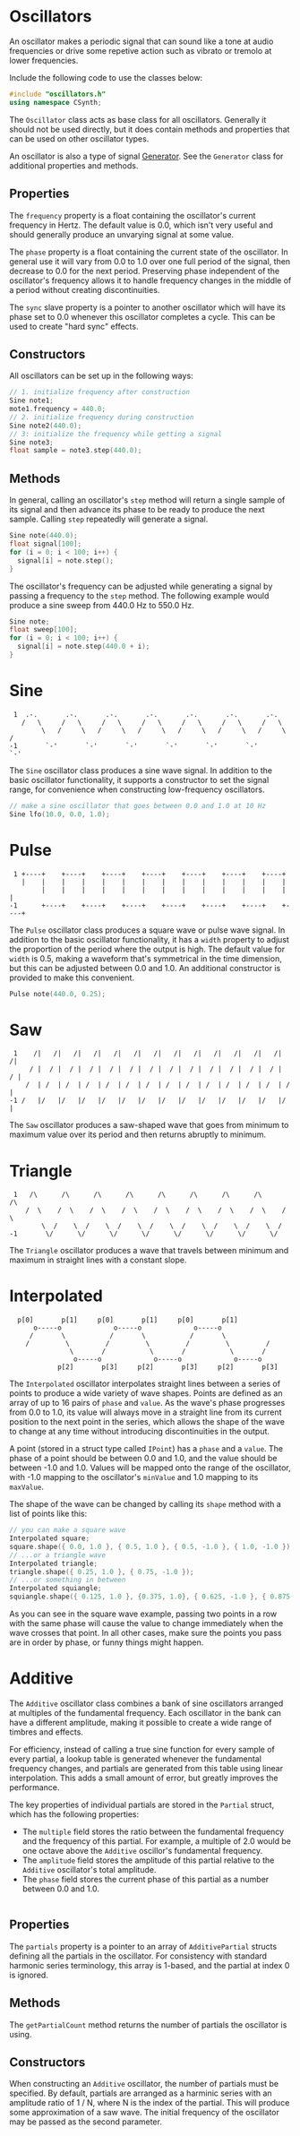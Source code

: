  # Oscillators #

 An oscillator makes a periodic signal that can sound like a tone at audio
 frequencies or drive some repetive action such as vibrato or tremolo at 
 lower frequencies.

 Include the following code to use the classes below:

 ```c++
 #include "oscillators.h"
 using namespace CSynth;
 ```

 The `Oscillator` class acts as base class for all oscillators. Generally 
 it should not be used directly, but it does contain methods and properties 
 that can be used on other oscillator types. 

 An oscillator is also a type of signal [Generator](generator.h.md). See the 
 `Generator` class for additional properties and methods.

 ## Properties ##

 The `frequency` property is a float containing the oscillator's 
 current frequency in Hertz. The default value is 0.0, which isn't very 
 useful and should generally produce an unvarying signal at some value.

 The `phase` property is a float containing the current state of the 
 oscillator. In general use it will vary from 0.0 to 1.0 over one full 
 period of the signal, then decrease to 0.0 for the next period. 
 Preserving phase independent of the oscillator's frequency allows it 
 to handle frequency changes in the middle of a period without creating 
 discontinuities.

 The `sync` slave property is a pointer to another oscillator which will
 have its phase set to 0.0 whenever this oscillator completes a cycle.
 This can be used to create "hard sync" effects.

 ## Constructors ###
 
  All oscillators can be set up in the following ways:

  ```c++
  // 1. initialize frequency after construction
  Sine note1;
  mote1.frequency = 440.0;
  // 2. initialize frequency during construction
  Sine note2(440.0);
  // 3: initialize the frequency while getting a signal
  Sine note3;
  float sample = note3.step(440.0);
  ```

 ## Methods ##
 
 In general, calling an oscillator's `step` method will return a single 
 sample of its signal and then advance its phase to be ready to produce 
 the next sample. Calling `step` repeatedly will generate a signal.

 ```c++
 Sine note(440.0);
 float signal[100];
 for (i = 0; i < 100; i++) {
   signal[i] = note.step();
 }
 ```

 The oscillator's frequency can be adjusted while generating a signal
 by passing a frequency to the `step` method. The following example 
 would produce a sine sweep from 440.0 Hz to 550.0 Hz.

 ```c++
 Sine note;
 float sweep[100];
 for (i = 0; i < 100; i++) {
   signal[i] = note.step(440.0 + i);
 }
 ```


 # Sine #

 ```
  1  .-.       .-.       .-.       .-.       .-.       .-.       .-.      
    /   \     /   \     /   \     /   \     /   \     /   \     /   \     
         \   /     \   /     \   /     \   /     \   /     \   /     \   /
 -1       `-'       `-'       `-'       `-'       `-'       `-'       `-' 
 ```
 
 The `Sine` oscillator class produces a sine wave signal. In addition to 
 the basic oscillator functionality, it supports a constructor to set the 
 signal range, for convenience when constructing low-frequency oscillators.
 
 ```c++
 // make a sine oscillator that goes between 0.0 and 1.0 at 10 Hz
 Sine lfo(10.0, 0.0, 1.0);
 ```


 # Pulse #

 ```
  1 +----+    +----+    +----+    +----+    +----+    +----+    +----+     
    |    |    |    |    |    |    |    |    |    |    |    |    |    |     
         |    |    |    |    |    |    |    |    |    |    |    |    |    |
 -1      +----+    +----+    +----+    +----+    +----+    +----+    +----+
 ```
 
 The `Pulse` oscillator class produces a square wave or pulse wave signal. 
 In addition to the basic oscillator functionality, it has a `width` 
 property to adjust the proportion of the period where the output is high.
 The default value for `width` is 0.5, making a waveform that's symmetrical
 in the time dimension, but this can be adjusted between 0.0 and 1.0. An
 additional constructor is provided to make this convenient.
 
 ```c++
 Pulse note(440.0, 0.25);
 ```


 # Saw #

 ```
  1    /|   /|   /|   /|   /|   /|   /|   /|   /|   /|   /|   /|   /|   /|
      / |  / |  / |  / |  / |  / |  / |  / |  / |  / |  / |  / |  / |  / |
     /  | /  | /  | /  | /  | /  | /  | /  | /  | /  | /  | /  | /  | /  |
 -1 /   |/   |/   |/   |/   |/   |/   |/   |/   |/   |/   |/   |/   |/   |
 ```
 
  The `Saw` oscillator produces a saw-shaped wave that goes from minimum to 
  maximum value over its period and then returns abruptly to minimum.
  

 # Triangle #

 ```
  1   /\      /\      /\      /\      /\      /\      /\      /\      /\ 
     /  \    /  \    /  \    /  \    /  \    /  \    /  \    /  \    /  \
         \  /    \  /    \  /    \  /    \  /    \  /    \  /    \  /    
 -1       \/      \/      \/      \/      \/      \/      \/      \/     
 ```
 
 The `Triangle` oscillator produces a wave that travels between minimum 
 and maximum in straight lines with a constant slope.
 

 # Interpolated #

 ```
   p[0]       p[1]     p[0]       p[1]     p[0]       p[1]
       o-----o             o-----o             o-----o
      /       \           /       \           /       \
     /         \         /         \         /         \         /
                \       /           \       /           \       /
                 o-----o             o-----o             o-----o
             p[2]       p[3]     p[2]       p[3]     p[2]       p[3]
 ```
 
 The `Interpolated` oscillator interpolates straight lines between a series 
 of points to produce a wide variety of wave shapes. Points are defined as 
 an array of up to 16 pairs of `phase` and `value`. As the wave's phase 
 progresses from 0.0 to 1.0, its value will always move in a straight line 
 from its current position to the next point in the series, which allows 
 the shape of the wave to change at any time without introducing 
 discontinuities in the output.
 
 A point (stored in a struct type called `IPoint`) has a `phase` and a 
 `value`. The phase of a point should be between 0.0 and 1.0, and the value 
 should be between -1.0 and 1.0. Values will be mapped onto the range of 
 the oscillator, with -1.0 mapping to the oscillator's `minValue` and 1.0 
 mapping to its `maxValue`.

 The shape of the wave can be changed by calling its `shape` method with a 
 list of points like this:

 ```c++
 // you can make a square wave
 Interpolated square;
 square.shape({ 0.0, 1.0 }, { 0.5, 1.0 }, { 0.5, -1.0 }, { 1.0, -1.0 });
 // ...or a triangle wave
 Interpolated triangle;
 triangle.shape({ 0.25, 1.0 }, { 0.75, -1.0 });
 // ...or something in between
 Interpolated squiangle;
 squiangle.shape({ 0.125, 1.0 }, {0.375, 1.0}, { 0.625, -1.0 }, { 0.875, -1.0 });
 ```

 As you can see in the square wave example, passing two points in a row with 
 the same phase will cause the value to change immediately when the wave 
 crosses that point. In all other cases, make sure the points you pass are 
 in order by phase, or funny things might happen.
 

 # Additive #
 
 The `Additive` oscillator class combines a bank of sine oscillators
 arranged at multiples of the fundamental frequency. Each oscillator in the 
 bank can have a different amplitude, making it possible to create a wide 
 range of timbres and effects.

 For efficiency, instead of calling a true sine function for every sample of 
 every partial, a lookup table is generated whenever the fundamental 
 frequency changes, and partials are generated from this table using linear 
 interpolation. This adds a small amount of error, but greatly improves the 
 performance.

 The key properties of individual partials are stored in the `Partial` 
 struct, which has the following properties:
 * The `multiple` field stores the ratio between the fundamental frequency
   and the frequency of this partial. For example, a multiple of 2.0 would
   be one octave above the `Additive` oscillor's fundamental frequency.
 * The `amplitude` field stores the amplitude of this partial relative to 
   the `Additive` oscillator's total amplitude.
 * The `phase` field stores the current phase of this partial as a number 
   between 0.0 and 1.0.
 
 ```c++
 ```


 ## Properties ##

 The `partials` property is a pointer to an array of `AdditivePartial`
 structs defining all the partials in the oscillator. For consistency 
 with standard harmonic series terminology, this array is 1-based, and 
 the partial at index 0 is ignored.

 ## Methods ##

 The `getPartialCount` method returns the number of partials the 
 oscillator is using.

 ## Constructors ##

 When constructing an `Additive` oscillator, the number of partials must 
 be specified. By default, partials are arranged as a harminic series 
 with an amplitude ratio of 1 / N, where N is the index of the partial.
 This will produce some approximation of a saw wave. The initial frequency 
 of the oscillator may be passed as the second parameter.


